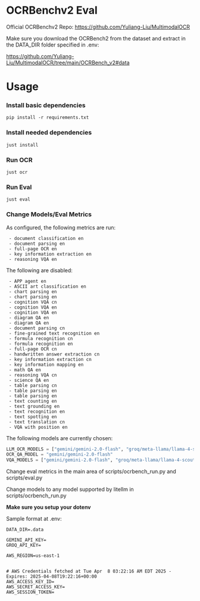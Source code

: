 # OCRBenchv2 Eval

Official OCRBenchv2 Repo:
https://github.com/Yuliang-Liu/MultimodalOCR

Make sure you download the OCRBench2 from the dataset and extract in the DATA_DIR folder specified in .env:

https://github.com/Yuliang-Liu/MultimodalOCR/tree/main/OCRBench_v2#data

# Usage

### Install basic dependencies
```
pip install -r requirements.txt
```

### Install needed dependencies
```
just install
```

### Run OCR
```
just ocr
```

### Run Eval
```
just eval
```

### Change Models/Eval Metrics

As configured, the following metrics are run:

     - document classification en
     - document parsing en
     - full-page OCR en
     - key information extraction en
     - reasoning VQA en

The following are disabled:

     - APP agent en
     - ASCII art classification en
     - chart parsing en
     - chart parsing en
     - cognition VQA cn
     - cognition VQA en
     - cognition VQA en
     - diagram QA en
     - diagram QA en
     - document parsing cn
     - fine-grained text recognition en
     - formula recognition cn
     - formula recognition en
     - full-page OCR cn
     - handwritten answer extraction cn
     - key information extraction cn
     - key information mapping en
     - math QA en
     - reasoning VQA cn
     - science QA en
     - table parsing cn
     - table parsing en
     - table parsing en
     - text counting en
     - text grounding en
     - text recognition en
     - text spotting en
     - text translation cn
     - VQA with position en

The following models are currently chosen:


```python
LLM_OCR_MODELS = ["gemini/gemini-2.0-flash", "groq/meta-llama/llama-4-scout-17b-16e-instruct", "bedrock/us.anthropic.claude-3-haiku-20240307-v1:0"]
OCR_QA_MODEL = "gemini/gemini-2.0-flash"
VQA_MODELS = ["gemini/gemini-2.0-flash", "groq/meta-llama/llama-4-scout-17b-16e-instruct",  "bedrock/us.anthropic.claude-3-haiku-20240307-v1:0"] 
```

Change eval metrics in the main area of scripts/ocrbench_run.py and scripts/eval.py

Change models to any model supported by litellm in scripts/ocrbench_run.py

**Make sure you setup your dotenv**

Sample format at .env:
```
DATA_DIR=.data

GEMINI_API_KEY=
GROQ_API_KEY=

AWS_REGION=us-east-1


# AWS Credentials fetched at Tue Apr  8 03:22:16 AM EDT 2025 - Expires: 2025-04-08T19:22:16+00:00
AWS_ACCESS_KEY_ID=
AWS_SECRET_ACCESS_KEY=
AWS_SESSION_TOKEN=
```
